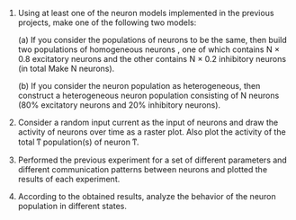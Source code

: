 1. Using at least one of the neuron models implemented in the previous projects, make one of the following two models:

    (a) If you consider the populations of neurons to be the same, then build two populations of homogeneous neurons , one of which contains N × 0.8 excitatory neurons and the other contains N × 0.2 inhibitory neurons (in total Make N neurons).

    (b) If you consider the neuron population as heterogeneous, then construct a heterogeneous neuron population consisting of N neurons (80% excitatory neurons and 20% inhibitory neurons).

2. Consider a random input current as the input of neurons and draw the activity of neurons over time as a raster plot. Also plot the activity of the total ͳ population(s) of neuron ͳ.
3. Performed the previous experiment for a set of different parameters and different communication patterns between neurons and plotted the results of each experiment.
5. According to the obtained results, analyze the behavior of the neuron population in different states.
